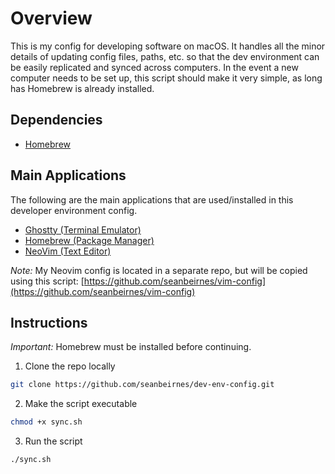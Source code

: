# Overview
This is my config for developing software on macOS. 
It handles all the minor details of updating config files, paths, etc. so that the dev environment can be easily replicated and synced across computers.
In the event a new computer needs to be set up, this script should make it very simple, as long has Homebrew is already installed.

## Dependencies
- [Homebrew](https://brew.sh/)

## Main Applications
The following are the main applications that are used/installed in this developer environment config.
- [Ghostty (Terminal Emulator)](https://ghostty.org/)
- [Homebrew (Package Manager)](https://brew.sh/)
- [NeoVim (Text Editor)](https://neovim.io/)

*Note:* My Neovim config is located in a separate repo, but will be copied using this script: [https://github.com/seanbeirnes/vim-config](https://github.com/seanbeirnes/vim-config)

## Instructions
*Important:* Homebrew must be installed before continuing.

1. Clone the repo locally
```bash
git clone https://github.com/seanbeirnes/dev-env-config.git
```

2. Make the script executable
```bash
chmod +x sync.sh
```

3. Run the script
```bash
./sync.sh
```
